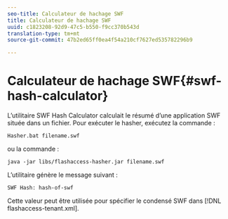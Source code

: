 ```yaml
---
seo-title: Calculateur de hachage SWF
title: Calculateur de hachage SWF
uuid: c1823208-92d9-47c5-b550-f9cc370b543d
translation-type: tm+mt
source-git-commit: 47b2ed65ff0ea4f54a210cf7627ed535782296b9

---
```



# Calculateur de hachage SWF{#swf-hash-calculator}

L’utilitaire SWF Hash Calculator calculait le résumé d’une application SWF située dans un fichier. Pour exécuter le hasher, exécutez la commande :

```
Hasher.bat filename.swf
```

ou la commande :

```
java -jar libs/flashaccess-hasher.jar filename.swf
```

L’utilitaire génère le message suivant :

```
SWF Hash: hash-of-swf
```

Cette valeur peut être utilisée pour spécifier le condensé SWF dans [!DNL flashaccess-tenant.xml].
